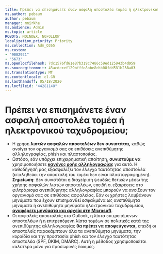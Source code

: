 ```yaml
---
title: Πρέπει να επισημάνετε έναν ασφαλή αποστολέα τομέα ή ηλεκτρονικού ταχυδρομείου;
ms.author: pebaum
author: pebaum
manager: mnirkhe
ms.audience: Admin
ms.topic: article
ROBOTS: NOINDEX, NOFOLLOW
localization_priority: Priority
ms.collection: Adm_O365
ms.custom:
- "9002921"
- "5673"
ms.openlocfilehash: 7dc1576fd61e87b319c7486c59ed125943b4d959
ms.sourcegitcommit: 43acdecef129bfffc8bbe8ebb08fdd581b238a03
ms.translationtype: MT
ms.contentlocale: el-GR
ms.lasthandoff: 05/18/2020
ms.locfileid: "44281148"
---
```

# <a name="need-to-mark-a-domain-or-email-sender-safe"></a>Πρέπει να επισημάνετε έναν ασφαλή αποστολέα τομέα ή ηλεκτρονικού ταχυδρομείου;

- Η χρήση **λιστών ασφαλών αποστολέων δεν συνιστάται,** καθώς ανοίγει τον οργανισμό σας σε επιθέσεις ανεπιθύμητης αλληλογραφίας, phish και πλαστοποιίας.
- Ωστόσο, εάν υπάρχει επιχειρηματική απαίτηση, **συνιστούμε να** χρησιμοποιήσετε **[κανόνες ροής αλληλογραφίας](https://docs.microsoft.com/microsoft-365/security/office-365-security/create-safe-sender-lists-in-office-365?view=o365-worldwide#recommended-use-mail-flow-rules)** για αυτό. Η καθοδήγησή μας εξασφαλίζει τον έλεγχο ταυτότητας αποστολέα (επαληθεύει την αποστολή του τομέα δεν είναι πλαστογραφημένη). **Σημείωση**: Δεν συνιστάται η διαχείριση ψευδώς θετικών μέσω της χρήσης ασφαλών λιστών αποστολέων, επειδή οι εξαιρέσεις στο φιλτράρισμα ανεπιθύμητης αλληλογραφίας μπορούν να ανοίξουν τον οργανισμό σας σε επιθέσεις ασφαλείας. Εάν οι χρήστες λαμβάνουν μηνύματα που έχουν επισημανθεί εσφαλμένα ως ανεπιθύμητα μηνύματα ή ανεπιθύμητα μηνύματα ηλεκτρονικού ταχυδρομείου, **[αναφέρετε μηνύματα και αρχεία στη Microsoft](https://protection.office.com/reportsubmission)**.
- Οι ασφαλείς αποστολείς στο Outlook, η λίστα επιτρεπόμενων αποστολέων ή η επιτρεπόμενη λίστα τομέων σε πολιτικές κατά της ανεπιθύμητης αλληλογραφίας **θα πρέπει να αποφεύγονται,** επειδή οι αποστολείς παρακάμπτουν όλα τα ανεπιθύμητα μηνύματα, την κοροϊδία και την προστασία phish και τον έλεγχο ταυτότητας αποστολέα (SPF, DKIM, DMARC). Αυτή η μέθοδος χρησιμοποιείται καλύτερα μόνο για προσωρινές δοκιμές.
